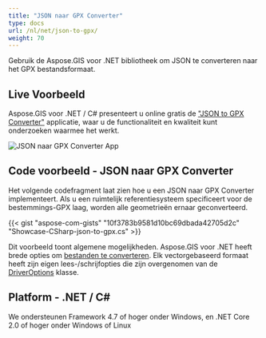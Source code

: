 ```yaml
---
title: "JSON naar GPX Converter"
type: docs
url: /nl/net/json-to-gpx/
weight: 70
---
```


Gebruik de Aspose.GIS voor .NET bibliotheek om JSON te converteren naar het GPX bestandsformaat.

## **Live Voorbeeld**

Aspose.GIS voor .NET / C# presenteert u online gratis de ["JSON to GPX Converter"](https://products.aspose.app/gis/conversion/json-to-gpx) applicatie, waar u de functionaliteit en kwaliteit kunt onderzoeken waarmee het werkt.

![JSON naar GPX Converter App](conversion.png)

## **Code voorbeeld - JSON naar GPX Converter**

Het volgende codefragment laat zien hoe u een JSON naar GPX Converter implementeert. Als u een ruimtelijk referentiesysteem specificeert voor de bestemmings-GPX laag, worden alle geometrieën ernaar geconverteerd. 

{{< gist "aspose-com-gists" "10f3783b9581d10bc69dbada42705d2c" "Showcase-CSharp-json-to-gpx.cs" >}}

Dit voorbeeld toont algemene mogelijkheden. Aspose.GIS voor .NET heeft brede opties om [bestanden te converteren](https://docs.aspose.com/gis/net/vector-layers/). Elk vectorgebaseerd formaat heeft zijn eigen lees-/schrijfopties die zijn overgenomen van de [DriverOptions](https://reference.aspose.com/gis/net/aspose.gis/driveroptions) klasse.

## **Platform - .NET / C#**

We ondersteunen Framework 4.7 of hoger onder Windows, en .NET Core 2.0 of hoger onder Windows of Linux
